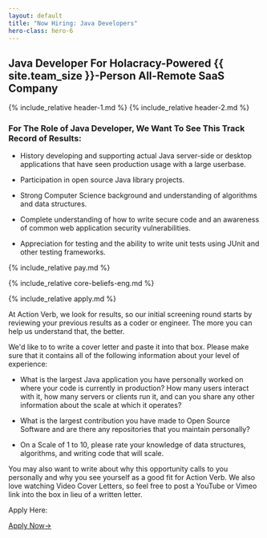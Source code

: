 ```yaml
---
layout: default
title: "Now Hiring: Java Developers"
hero-class: hero-6
---
```


## Java Developer For Holacracy-Powered {{ site.team_size }}-Person All-Remote SaaS Company

{% include_relative header-1.md %}
{% include_relative header-2.md %}

### For The Role of Java Developer, We Want To See This Track Record of Results:

 * History developing and supporting actual Java server-side or desktop applications
that have seen production usage with a large userbase.

 * Participation in open source Java library projects.

 * Strong Computer Science background and understanding of algorithms and
 data structures.

 * Complete understanding of how to write secure code and an awareness of
 common web application security vulnerabilities.

 * Appreciation for testing and the ability to write unit tests using
 JUnit and other testing frameworks.

{% include_relative pay.md %}

{% include_relative core-beliefs-eng.md %}

{% include_relative apply.md %}

At Action Verb, we look for results, so our initial screening round
starts by reviewing your previous results as a coder or engineer.  The
more you can help us understand that, the better.

We'd like to to write a cover letter and paste it into that box.  Please make sure
that it contains all of the following information about your level of experience:

 * What is the largest Java application you have personally worked on where
 your code is currently in production?  How many users interact with it,
 how many servers or clients run it, and can you share any other information about
 the scale at which it operates?

 * What is the largest contribution you have made to Open Source
 Software and are there any repositories that you maintain personally?

 * On a Scale of 1 to 10, please rate your knowledge of data structures,
 algorithms, and writing code that will scale.

You may also want to write about why this opportunity calls to you
personally and why you see yourself as a good fit for Action Verb.  We
also love watching Video Cover Letters, so feel free to post a YouTube
or Vimeo link into the box in lieu of a written letter.

Apply Here:

<p><a class="page-btn f7 f5-ns ttu tracked-slight mb2" href="http://actionverb.applytojob.com/apply/XewrZe/Systems-Engineer">Apply Now<span class="pl1">&#8594;</span></a></p>

